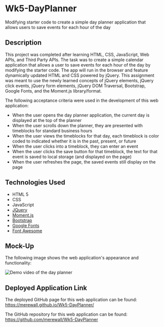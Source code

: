 # Wk5-DayPlanner
Modifying starter code to create a simple day planner application that allows users to save events for each hour of the day
## Description
This project was completed after learning HTML, CSS, JavaScript, Web APIs, and Third Party APIs. The task was to create a simple calendar application that allows a user to save events for each hour of the day by modifying the starter code. The app will run in the browser and feature dynamically updated HTML and CSS powered by jQuery. This assignment was meant to use the newly learned concepts of jQuery elements, jQuery click events, jQuery form elements, jQuery DOM Traversal, Bootstrap, Google Fonts, and the Moment.js library/format.

The following acceptance criteria were used in the development of this web application:

* When the user opens the day planner application, the current day is displayed at the top of the planner
* When the user scrolls down the planner, they are presented with timeblocks for standard business hours
* When the user views the timeblocks for that day, each timeblock is color coded to indicated whether it is in the past, present, or future
* When the user clicks into a timeblock, they can enter an event
* When the user clicks the save button for that timeblock, the text for that event is saved to local storage (and displayed on the page)
* When the user refreshes the page, the saved events still display on the page

## Technologies Used
* HTML 5
* CSS
* JavaScript
* [JQuery](https://ajax.googleapis.com/ajax/libs/jquery/3.5.1/jquery.min.js)
* [Moment.js](https://cdnjs.cloudflare.com/ajax/libs/moment.js/2.29.1/moment.min.js)
* [Bootstrap](https://stackpath.bootstrapcdn.com/bootstrap/4.3.1/css/bootstrap.min.css)
* [Google Fonts](https://fonts.google.com/)
* [Font Awesome](https://use.fontawesome.com/releases/v5.8.1/css/all.css)
## Mock-Up
The following image shows the web application's appearance and functionality:

![Demo video of the day planner](https://github.com/merewall/Wk5-DayPlanner/blob/main/Assets/Images/day-planner-demo.gif)    

## Deployed Application Link

The deployed GitHub page for this web application can be found: 
https://merewall.github.io/Wk5-DayPlanner/

The GitHub repository for this web application can be found:
https://github.com/merewall/Wk5-DayPlanner
